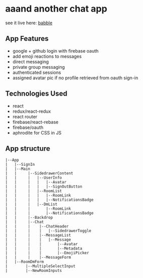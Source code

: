 # aaand another chat app
see it live here: [babble](https://babble-fe8b7.firebaseapp.com/)

## App Features
- google + github login with firebase oauth
- add emoji reactions to messages
- direct messaging
- private group messaging
- authenticated sessions
- assigned avatar pic if no profile retrieved from oauth sign-in

## Technologies Used
- react
- redux/react-redux
- react router
- firebase/react-rebase
- firebase/oauth
- aphrodite for CSS in JS

## App structure
```
|--App
|   |--SignIn
|   |--Main
|   |     |--SidedrawerContent
|   |     |   |--UserInfo
|   |     |   |   |--Avatar
|   |     |   |   |--SignOutButton
|   |     |   |--RoomList
|   |     |   |   |--RoomLink
|   |     |   |   |--NotificationsBadge
|   |     |   |--DmList
|   |     |       |--RoomLink
|   |     |       |--NotificationsBadge
|   |     |--Backdrop
|   |     |--Chat
|   |     |    |--ChatHeader
|   |     |    |   |--SidedrawerToggle
|   |     |    |--MessageList
|   |     |    |   |--Message
|   |     |    |       |--Avatar
|   |     |    |       |--Metadata
|   |     |    |       |--EmojiPicker
|   |     |    |--MessageForm
|   |--RoomDmForm
|        |--MultipleSelectInput
|        |--NewRoomInputs
```

